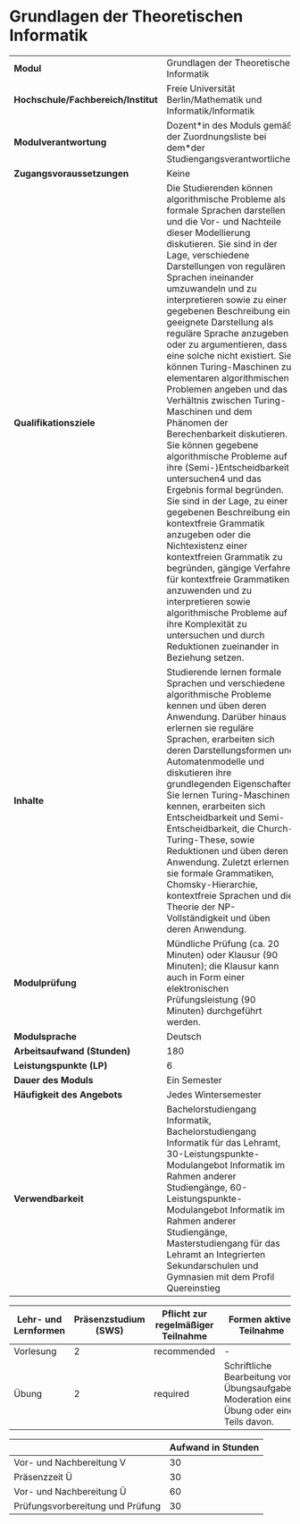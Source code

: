 # Grundlagen der Theoretischen Informatik

| | |
|-|-|
|**Modul**                           | Grundlagen der Theoretischen Informatik |
|**Hochschule/Fachbereich/Institut** | Freie Universität Berlin/Mathematik und Informatik/Informatik |
|**Modulverantwortung**              | Dozent\*in des Moduls gemäß der Zuordnungsliste bei dem\*der Studiengangsverantwortlichen |
|**Zugangsvoraussetzungen**          | Keine |
|**Qualifikationsziele**             | Die Studierenden können algorithmische Probleme als formale Sprachen darstellen und die Vor- und Nachteile dieser Modellierung diskutieren. Sie sind in der Lage, verschiedene Darstellungen von regulären Sprachen ineinander umzuwandeln und zu interpretieren sowie zu einer gegebenen Beschreibung eine geeignete Darstellung als reguläre Sprache anzugeben oder zu argumentieren, dass eine solche nicht existiert. Sie können Turing-Maschinen zu elementaren algorithmischen Problemen angeben und das Verhältnis zwischen Turing-Maschinen und dem Phänomen der Berechenbarkeit diskutieren. Sie können gegebene algorithmische Probleme auf ihre (Semi-)Entscheidbarkeit untersuchen4 und das Ergebnis formal begründen. Sie sind in der Lage, zu einer gegebenen Beschreibung eine kontextfreie Grammatik anzugeben oder die Nichtexistenz einer kontextfreien Grammatik zu begründen, gängige Verfahren für kontextfreie Grammatiken anzuwenden und zu interpretieren sowie algorithmische Probleme auf ihre Komplexität zu untersuchen und durch Reduktionen zueinander in Beziehung setzen. |
|**Inhalte**                         | Studierende lernen formale Sprachen und verschiedene algorithmische Probleme kennen und üben deren Anwendung. Darüber hinaus erlernen sie reguläre Sprachen, erarbeiten sich deren Darstellungsformen und Automatenmodelle und diskutieren ihre grundlegenden Eigenschaften. Sie lernen Turing-Maschinen kennen, erarbeiten sich Entscheidbarkeit und Semi-Entscheidbarkeit, die Church-Turing-These, sowie Reduktionen und üben deren Anwendung. Zuletzt erlernen sie formale Grammatiken, Chomsky-Hierarchie, kontextfreie Sprachen und die Theorie der NP-Vollständigkeit und üben deren Anwendung. |
|**Modulprüfung**                    | Mündliche Prüfung (ca. 20 Minuten) oder Klausur (90 Minuten); die Klausur kann auch in Form einer elektronischen Prüfungsleistung (90 Minuten) durchgeführt werden. |
|**Modulsprache**                    | Deutsch |
|**Arbeitsaufwand (Stunden)**        | 180|
|**Leistungspunkte (LP)**            | 6 |
|**Dauer des Moduls**                | Ein Semester |
|**Häufigkeit des Angebots**         | Jedes Wintersemester |
|**Verwendbarkeit**                  | Bachelorstudiengang Informatik, Bachelorstudiengang Informatik für das Lehramt, 30-Leistungspunkte-Modulangebot Informatik im Rahmen anderer Studiengänge, 60-Leistungspunkte-Modulangebot Informatik im Rahmen anderer Studiengänge, Masterstudiengang für das Lehramt an Integrierten Sekundarschulen und Gymnasien mit dem Profil Quereinstieg |

| Lehr- und Lernformen | Präsenzstudium <br> (SWS) | Pflicht zur regelmäßiger Teilnahme | Formen aktiver Teilnahme |
| ---------------------|---------------------------|------------------------------------|------------------------- |
| Vorlesung | 2 | recommended | - |
| Übung | 2 | required | Schriftliche Bearbeitung von Übungsaufgaben. Moderation einer Übung oder eines Teils davon. |

|   | Aufwand in Stunden |
| - |--------------------|
| Vor- und Nachbereitung V | 30 |
| Präsenzzeit Ü | 30 |
| Vor- und Nachbereitung Ü | 60 |
| Prüfungsvorbereitung und Prüfung | 30 |
